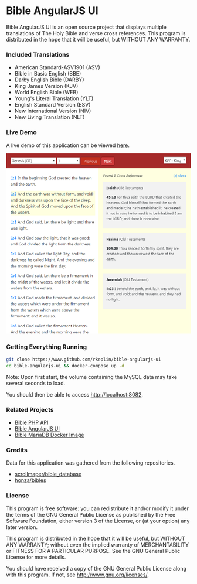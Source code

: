 # Bible AngularJS UI

Bible AngularJS UI is an open source project that displays multiple translations of The Holy Bible and verse cross references. 
This program is distributed in the hope that it will be useful, but WITHOUT ANY WARRANTY.

### Included Translations
* American Standard-ASV1901 (ASV)
* Bible in Basic English (BBE)
* Darby English Bible (DARBY)
* King James Version (KJV)
* World English Bible (WEB)
* Young's Literal Translation (YLT)
* English Standard Version (ESV)
* New International Version (NIV)
* New Living Translation (NLT)

### Live Demo
A live demo of this application can be viewed [here](https://bible-ui.rkeplin.com).

[![alt text](https://raw.githubusercontent.com/rkeplin/bible-angularjs-ui/master/img/screenshot.png "Screenshot")](https://bible-ui.rkeplin.com)

### Getting Everything Running
```bash
git clone https://www.github.com/rkeplin/bible-angularjs-ui
cd bible-angularjs-ui && docker-compose up -d
```
Note: Upon first start, the volume containing the MySQL data may take several seconds to load.

You should then be able to access [http://localhost:8082](http://localhost:8082).

### Related Projects
* [Bible PHP API](https://www.github.com/rkeplin/bible-php-api)
* [Bible AngularJS UI](https://www.github.com/rkeplin/bible-angularjs-ui)
* [Bible MariaDB Docker Image](https://www.github.com/rkeplin/bible-mariadb)

### Credits
Data for this application was gathered from the following repositories.
* [scrollmaper/bible_database](https://github.com/scrollmapper/bible_databases)
* [honza/bibles](https://github.com/honza/bibles)

### License
This program is free software: you can redistribute it and/or modify
it under the terms of the GNU General Public License as published by
the Free Software Foundation, either version 3 of the License, or
(at your option) any later version.

This program is distributed in the hope that it will be useful,
but WITHOUT ANY WARRANTY; without even the implied warranty of
MERCHANTABILITY or FITNESS FOR A PARTICULAR PURPOSE.  See the
GNU General Public License for more details.

You should have received a copy of the GNU General Public License
along with this program.  If not, see http://www.gnu.org/licenses/.
